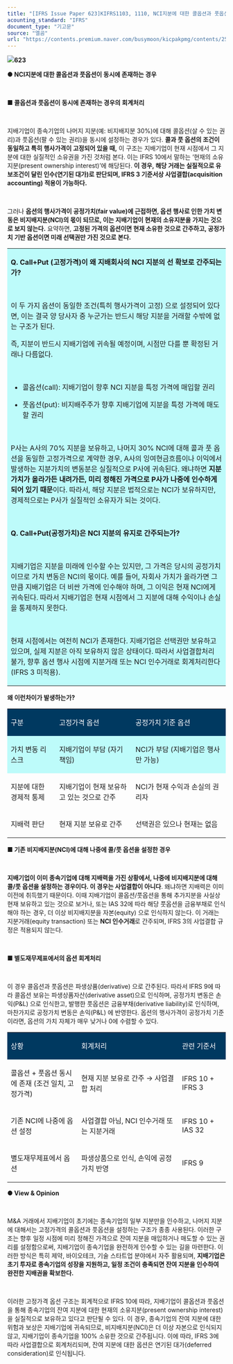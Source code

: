 ```yaml
---
title: "[IFRS Issue Paper 623]KIFRS1103, 1110, NCI지분에 대한 콜옵션과 풋옵션이 동시에 존재하는 경우"
acounting_standard: "IFRS"
document_type: "기고문"
source: "엘곰"
url: "https://contents.premium.naver.com/busymoon/kicpakpmg/contents/250502151914532ks"
---
```

![](https://n2.news.naver.com/l.gif?type=content)**623**

**● NCI지분에 대한 콜옵션과 풋옵션이 동시에 존재하는 경우**

**​**

**■ 콜옵션과 풋옵션이 동시에 존재하는 경우의 회계처리**

**​**

지배기업이 종속기업의 나머지 지분(예: 비지배지분 30%)에 대해 콜옵션(살 수 있는 권리)과 풋옵션(팔 수 있는 권리)을 동시에 설정하는 경우가 있다. **콜과 풋 옵션의 조건이 동일하고 특히 행사가격이 고정되어 있을 때,** 이 구조는 지배기업이 현재 시점에서 그 지분에 대한 실질적인 소유권을 가진 것처럼 본다. 이는 IFRS 10에서 말하는 ‘현재의 소유지분(present ownership interest)’에 해당된다. **이 경우, 해당 거래는 실질적으로 유보조건이 달린 인수(연기된 대가)로 판단되며, IFRS 3 기준서상 사업결합(acquisition accounting) 적용이 가능하다.**

​

그러나 **옵션의 행사가격이 공정가치(fair value)에 근접하면, 옵션 행사로 인한 가치 변동은 비지배지분(NCI)의 몫이 되므로, 이는 지배기업이 현재의 소유지분을 가지는 것으로 보지 않는다.** 요약하면, **고정된 가격의 옵션이면 현재 소유한 것으로 간주하고, 공정가치 기반 옵션이면 미래 선택권만 가진 것으로 본다.**

<table style=""><tbody><tr><td colspan="3" rowspan="1" style="width: 99.99%; height: 129.0px;  background-color: #bdfbfa;"><div><p style=""><span style=""><b>Q. Call+Put (고정가격)이 왜 지배회사의 NCI 지분의 선 확보로 간주되는가?</b></span></p><p style=""><span style="">​</span></p><p style=""><span style="">이 두 가지 옵션이 동일한 조건(특히 행사가격이 고정) 으로 설정되어 있다면, 이는 결국 양 당사자 중 누군가는 반드시 해당 지분을 거래할 수밖에 없는 구조가 된다.</span></p><p style=""><span style="">즉, 지분이 반드시 지배기업에 귀속될 예정이며, 시점만 다를 뿐 확정된 거래나 다름없다.</span></p><p style=""><span style="">​</span></p><ul><li><p style=""><span style="">콜옵션(call): 지배기업이 향후 NCI 지분을 특정 가격에 매입할 권리</span></p></li><li><p style=""><span style="">풋옵션(put): 비지배주주가 향후 지배기업에 지분을 특정 가격에 매도할 권리</span></p></li></ul><p style=""><span style="">​</span></p><p style=""><span style="">P사는 A사의 70% 지분을 보유하고, 나머지 30% NCI에 대해 콜과 풋 옵션을 동일한 고정가격으로 계약한 경우, A사의 잉여현금흐름이나 이익에서 발생하는 지분가치의 변동분은 실질적으로 P사에 귀속된다. 왜냐하면 </span><span style=""><b>지분가치가 올라가든 내려가든, 미리 정해진 가격으로 P사가 나중에 인수하게 되어 있기 때문</b></span><span style="">이다. 따라서, 해당 지분은 법적으로는 NCI가 보유하지만, 경제적으로는 P사가 실질적인 소유자가 되는 것이다.</span></p><p style=""><span style="">​</span></p><p style=""><span style=""><b>Q. Call+Put(공정가치)은 NCI 지분의 유지로 간주되는가?</b></span></p><p style=""><span style=""><b>​</b></span></p><p style=""><span style="">지배기업은 지분을 미래에 인수할 수는 있지만, 그 가격은 당시의 공정가치이므로 가치 변동은 NCI의 몫이다. 예를 들어, 자회사 가치가 올라가면 그만큼 지배기업은 더 비싼 가격에 인수해야 하며, 그 이익은 현재 NCI에게 귀속된다. 따라서 지배기업은 현재 시점에서 그 지분에 대해 수익이나 손실을 통제하지 못한다.</span></p><p style=""><span style="">​</span></p><p style=""><span style="">현재 시점에서는 여전히 NCI가 존재한다. 지배기업은 선택권만 보유하고 있으며, 실제 지분은 아직 보유하지 않은 상태이다. 따라서 사업결합처리 불가, 향후 옵션 행사 시점에 지분거래 또는 NCI 인수거래로 회계처리한다 (IFRS 3 미적용).</span></p></div></td></tr></tbody></table>

**왜 이런차이가 발생하는가?**

<table style=""><tbody><tr><td colspan="1" rowspan="1" style="width: 22.16%; height: 40.0px;  background-color: #003960;"><div><p style=""><span style="color:#ffffff;">구분</span></p></div></td><td colspan="1" rowspan="1" style="width: 34.95%; height: 40.0px;  background-color: #003960;"><div><p style=""><span style="color:#ffffff;">고정가격 옵션</span></p></div></td><td colspan="1" rowspan="1" style="width: 42.89%; height: 40.0px;  background-color: #003960;"><div><p style=""><span style="color:#ffffff;">공정가치 기준 옵션</span></p></div></td></tr><tr><td colspan="1" rowspan="1" style="width: 22.16%; height: 40.0px;  background-color: #bdfbfa;"><div><p style=""><span style="">가치 변동 리스크</span></p></div></td><td colspan="1" rowspan="1" style="width: 34.95%; height: 40.0px;  background-color: #bdfbfa;"><div><p style=""><span style="">지배기업이 부담 (자기 책임)</span></p></div></td><td colspan="1" rowspan="1" style="width: 42.89%; height: 40.0px;  background-color: #bdfbfa;"><div><p style=""><span style="">NCI가 부담 (지배기업은 행사만 가능)</span></p></div></td></tr><tr><td colspan="1" rowspan="1" style="width: 22.16%; height: 40.0px;  "><div><p style=""><span style="">지분에 대한 경제적 통제</span></p></div></td><td colspan="1" rowspan="1" style="width: 34.95%; height: 40.0px;  "><div><p style=""><span style="">지배기업이 현재 보유하고 있는 것으로 간주</span></p></div></td><td colspan="1" rowspan="1" style="width: 42.89%; height: 40.0px;  "><div><p style=""><span style="">NCI가 현재 수익과 손실의 권리자</span></p></div></td></tr><tr><td colspan="1" rowspan="1" style="width: 22.16%; height: 40.0px;  "><div><p style=""><span style="">지배력 판단</span></p></div></td><td colspan="1" rowspan="1" style="width: 34.95%; height: 40.0px;  "><div><p style=""><span style="">현재 지분 보유로 간주</span></p></div></td><td colspan="1" rowspan="1" style="width: 42.89%; height: 40.0px;  "><div><p style=""><span style="">선택권은 있으나 현재는 없음</span></p></div></td></tr></tbody></table>

**■ 기존 비지배지분(NCI)에 대해 나중에 콜/풋 옵션을 설정한 경우**

**​**

**지배기업이 이미 종속기업에 대해 지배력을 가진 상황에서, 나중에 비지배지분에 대해 콜/풋 옵션을 설정하는 경우이다. 이 경우는 사업결합이 아니다**. 왜냐하면 지배력은 이미 이전에 취득했기 때문이다. 이때 지배기업이 콜옵션/풋옵션을 통해 추가지분을 사실상 현재 보유하고 있는 것으로 보거나, 또는 IAS 32에 따라 해당 풋옵션을 금융부채로 인식해야 하는 경우, 더 이상 비지배지분을 자본(equity) 으로 인식하지 않는다. 이 거래는 지분거래(equity transaction) 또는 **NCI 인수거래**로 간주되며, IFRS 3의 사업결합 규정은 적용되지 않는다.

​

**■ 별도재무제표에서의 옵션 회계처리**

​

이 경우 콜옵션과 풋옵션은 파생상품(derivative) 으로 간주된다. 따라서 IFRS 9에 따라 콜옵션 보유는 파생상품자산(derivative asset)으로 인식하며, 공정가치 변동은 손익(P&L) 으로 인식한고, 발행한 풋옵션은 금융부채(derivative liability)로 인식하며, 마찬가지로 공정가치 변동은 손익(P&L) 에 반영한다. 옵션의 행사가격이 공정가치 기준이라면, 옵션의 가치 자체가 매우 낮거나 0에 수렴할 수 있다.

<table style=""><tbody><tr><td colspan="1" rowspan="1" style="width: 32.31%; height: 40.0px;  background-color: #003960;"><div><p style=""><span style="color:#ffffff;">상황</span></p></div></td><td colspan="1" rowspan="1" style="width: 46.13%; height: 40.0px;  background-color: #003960;"><div><p style=""><span style="color:#ffffff;">회계처리</span></p></div></td><td colspan="1" rowspan="1" style="width: 21.580000000000005%; height: 40.0px;  background-color: #003960;"><div><p style=""><span style="color:#ffffff;">관련 기준서</span></p></div></td></tr><tr><td colspan="1" rowspan="1" style="width: 32.31%; height: 40.0px;  "><div><p style=""><span style="">콜옵션 + 풋옵션 동시에 존재 (조건 일치, 고정가격)</span></p></div></td><td colspan="1" rowspan="1" style="width: 46.13%; height: 40.0px;  "><div><p style=""><span style="">현재 지분 보유로 간주 → 사업결합 처리</span></p></div></td><td colspan="1" rowspan="1" style="width: 21.580000000000005%; height: 40.0px;  "><div><p style=""><span style="">IFRS 10 + IFRS 3</span></p></div></td></tr><tr><td colspan="1" rowspan="1" style="width: 32.31%; height: 40.0px;  "><div><p style=""><span style="">기존 NCI에 나중에 옵션 설정</span></p></div></td><td colspan="1" rowspan="1" style="width: 46.13%; height: 40.0px;  "><div><p style=""><span style="">사업결합 아님, NCI 인수거래 또는 지분거래</span></p></div></td><td colspan="1" rowspan="1" style="width: 21.580000000000005%; height: 40.0px;  "><div><p style=""><span style="">IFRS 10 + IAS 32</span></p></div></td></tr><tr><td colspan="1" rowspan="1" style="width: 32.31%; height: 40.0px;  "><div><p style=""><span style="">별도재무제표에서 옵션</span></p></div></td><td colspan="1" rowspan="1" style="width: 46.13%; height: 40.0px;  "><div><p style=""><span style="">파생상품으로 인식, 손익에 공정가치 반영</span></p></div></td><td colspan="1" rowspan="1" style="width: 21.580000000000005%; height: 40.0px;  "><div><p style=""><span style="">IFRS 9</span></p></div></td></tr></tbody></table>

**● View & Opinion**

**​**

M&A 거래에서 지배기업이 초기에는 종속기업의 일부 지분만을 인수하고, 나머지 지분에 대해서는 고정가격의 콜옵션과 풋옵션을 설정하는 구조가 종종 사용된다. 이러한 구조는 향후 일정 시점에 미리 정해진 가격으로 잔여 지분을 매입하거나 매도할 수 있는 권리를 설정함으로써, 지배기업이 종속기업을 완전하게 인수할 수 있는 길을 마련한다. 이러한 방식은 특히 제약, 바이오테크, 기술 스타트업 분야에서 자주 활용되며, **지배기업은 초기 투자로 종속기업의 성장을 지원하고, 일정 조건이 충족되면 잔여 지분을 인수하여 완전한 지배권을 확보한다.**

**​**

이러한 고정가격 옵션 구조는 회계적으로 IFRS 10에 따라, 지배기업이 콜옵션과 풋옵션을 통해 종속기업의 잔여 지분에 대한 현재의 소유지분(present ownership interest)을 실질적으로 보유하고 있다고 판단될 수 있다. 이 경우, 종속기업의 잔여 지분에 대한 위험과 보상은 지배기업에 귀속되므로, 비지배지분(NCI)은 더 이상 자본으로 인식되지 않고, 지배기업이 종속기업을 100% 소유한 것으로 간주됩니다. 이에 따라, IFRS 3에 따라 사업결합으로 회계처리되며, 잔여 지분에 대한 옵션은 연기된 대가(deferred consideration)로 인식됩니다.